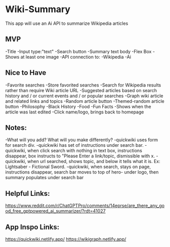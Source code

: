 # Wiki-Summary
This app will use an Ai API to summarize Wikipedia articles

## MVP
-Title
-Input type:"text"
-Search button
-Summary text body
-Flex Box
-Shows at least one image
-API connection to:
  -Wikipedia
  -Ai

## Nice to Have
-Favorite searches
-Store favorited searches
-Search for Wikipedia results rather than require  Wiki article URL
-Suggested articles based on search history and / or current events and / or popular searches
-Graph wiki article and related links and topics
-Random article button
-Themed-random article button
  -Philosophy
  -Black History
  -Food
  -Fun Facts
-Shows when the article was last edited
-Click name/logo, brings back to homepage

## Notes:
-What will you add? What will you make differently?
-quickwiki uses form for search div.
-quickwiki has set of instructions under search bar.
-quickwiki, when click search with nothing in text box, instructions disappear, box instructs to "Please Enter a link/topic, dismissible with x.
-quickwiki, when url searched, shows topic, and below it tells what it is. Ex: Lightsaber - Fictional Sword.
-quickwiki, when search, stays on page, instructions disappear, search bar moves to top of hero- under logo, then summary populates under search bar



## Helpful Links:
https://www.reddit.com/r/ChatGPTPro/comments/14eprse/are_there_any_good_free_gptpowered_ai_summarizer/?rdt=41027

## App Inspo Links:
https://quickwiki.netlify.app/
https://wikigraph.netlify.app/